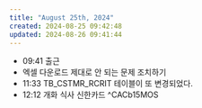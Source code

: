 ```yaml
---
title: "August 25th, 2024"
created: 2024-08-25 09:42:48
updated: 2024-08-26 09:41:44
---
```

  * 09:41 출근
  * 엑셀 다운로드 제대로 안 되는 문제 조치하기
  * 11:33 TB_CSTMR_RCRIT 테이블이 또 변경되었다.
  * 12:12 개화 식사 신한카드 ^CACb15MOS